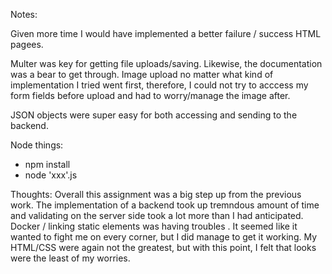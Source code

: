 Notes: 

Given more time I would have implemented a better failure / success HTML pagees.

Multer was key for getting file uploads/saving. Likewise, the documentation was a bear to get through.
Image upload no matter what kind of implementation I tried went first, therefore, I could not try to acccess my form fields before upload and had to worry/manage the image after. 

JSON objects were super easy for both accessing and sending to the backend. 

Node things:
 - npm install
 - node 'xxx'.js


Thoughts:
Overall this assignment was a big step up from the previous work. The implementation of a backend took up tremndous amount of time and validating on the server side took a lot more than I had anticipated. Docker / linking static elements was having troubles . It seemed like it wanted to fight me on every corner, but I did manage to get it working. My HTML/CSS were again not the greatest, but with this point, I felt that looks were the least of my worries. 
